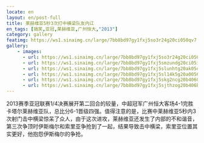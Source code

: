 ```yaml
---
locate: en
layout: en/post-full
title: 莱赫维亚5秒3次打中横梁队友内讧
en_tags: [搞笑,亚冠,莱赫维亚,广州恒大,"2013"]
category: gallery
featimg: https://ws1.sinaimg.cn/large/7bb8bd97gy1fxj5so3r24g20ci050qv7.gif
gallery:
    - images:
      - url: https://ws1.sinaimg.cn/large/7bb8bd97gy1fxj5so3r24g20ci050qv7.gif
      - url: https://ws1.sinaimg.cn/large/7bb8bd97gy1fxj5smzundg20ci05ihdv.gif
      - url: https://ws1.sinaimg.cn/large/7bb8bd97gy1fxj5slunhtg20ak05qx6r.gif
      - url: https://ws1.sinaimg.cn/large/7bb8bd97gy1fxj5sl14k5g20a0056kjn.gif
      - url: https://ws1.sinaimg.cn/large/7bb8bd97gy1fxj5skg2ncg20b4060x6r.gif
      - url: https://ws1.sinaimg.cn/large/7bb8bd97gy1fxj5sjthzog20b406bhdt.gif
---
```


2013赛季亚冠联赛1/4决赛展开第二回合的较量，中超冠军广州恒大客场4-1完胜卡塔尔莱赫维亚队，总比分6-1晋级四强。值得注意的是，比赛中莱赫维亚5秒内3次射门击中横梁惊呆了众人，由于这次进攻，莱赫维亚还发生了内部的不和谐音，第三次争顶时伊斯梅尔和索里亚争抢到了一起，结果导致击中横梁，索里亚位置其实更好，他抱怨伊斯梅尔的争抢。